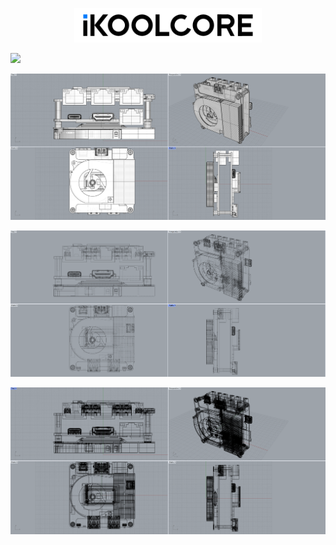 <p align="center">
  <a href="https://wiki.ikoolcore.cn">
    <img width="300" src="..\images\iKoolCore.png">
  </a>
</p>

![](..\images\DesignFile_2.png)

![](..\images\DesignFile_3.png)

![](..\images\DesignFile_4.png)

![](..\images\DesignFile_1.png)